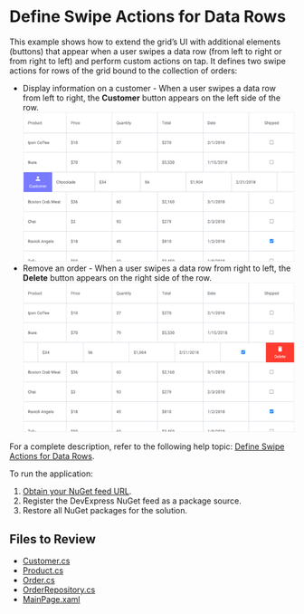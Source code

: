 # Define Swipe Actions for Data Rows

This example shows how to extend the grid’s UI with additional elements (buttons) that appear when a user swipes a data row (from left to right or from right to left) and perform custom actions on tap. It defines two swipe actions for rows of the grid bound to the collection of orders:  
- Display information on a customer - When a user swipes a data row from left to right, the **Customer** button appears on the left side of the row.  
  <img src="./img/grid-swipe-start.png"/>
- Remove an order - When a user swipes a data row from right to left, the **Delete** button appears on the right side of the row.  
  <img src="./img/grid-swipe-end.png"/>

For a complete description, refer to the following help topic: [Define Swipe Actions for Data Rows](https://docs.devexpress.com/MobileControls/401053/xamarin-forms/data-grid/examples/swipe-actions).

To run the application:
1. [Obtain your NuGet feed URL](http://docs.devexpress.com/GeneralInformation/116042/installation/install-devexpress-controls-using-nuget-packages/obtain-your-nuget-feed-url).
2. Register the DevExpress NuGet feed as a package source.
3. Restore all NuGet packages for the solution.

<!-- default file list -->
## Files to Review

* [Customer.cs](./DataGridView_Swipe/DataModel/Customer.cs)
* [Product.cs](./DataGridView_Swipe/DataModel/Product.cs)
* [Order.cs](./DataGridView_Swipe/DataModel/Order.cs)
* [OrderRepository.cs](./DataGridView_Swipe/DataModel/OrderRepository.cs)
* [MainPage.xaml](./DataGridView_Swipe/MainPage.xaml)
<!-- default file list end -->